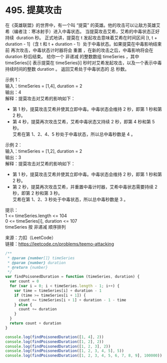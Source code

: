 # 495. 提莫攻击

在《英雄联盟》的世界中，有一个叫 “提莫” 的英雄。他的攻击可以让敌方英雄艾希（编者注：寒冰射手）进入中毒状态。
当提莫攻击艾希，艾希的中毒状态正好持续  duration 秒。
正式地讲，提莫在 t 发起攻击意味着艾希在时间区间 [t, t + duration - 1]（含 t 和 t + duration - 1）处于中毒状态。如果提莫在中毒影响结束 前 再次攻击，中毒状态计时器将会 重置 ，在新的攻击之后，中毒影响将会在 duration 秒后结束。
给你一个 非递减 的整数数组 timeSeries ，其中 timeSeries[i] 表示提莫在 timeSeries[i] 秒时对艾希发起攻击，以及一个表示中毒持续时间的整数 duration 。
返回艾希处于中毒状态的 总 秒数。

示例 1：  
输入：timeSeries = [1,4], duration = 2  
输出：4  
解释：提莫攻击对艾希的影响如下：

- 第 1 秒，提莫攻击艾希并使其立即中毒。中毒状态会维持 2 秒，即第 1 秒和第 2 秒。
- 第 4 秒，提莫再次攻击艾希，艾希中毒状态又持续 2 秒，即第 4 秒和第 5 秒。  
  艾希在第 1、2、4、5 秒处于中毒状态，所以总中毒秒数是 4 。

示例 2：  
输入：timeSeries = [1,2], duration = 2  
输出：3  
解释：提莫攻击对艾希的影响如下：

- 第 1 秒，提莫攻击艾希并使其立即中毒。中毒状态会维持 2 秒，即第 1 秒和第 2 秒。
- 第 2 秒，提莫再次攻击艾希，并重置中毒计时器，艾希中毒状态需要持续 2 秒，即第 2 秒和第 3 秒。  
  艾希在第 1、2、3 秒处于中毒状态，所以总中毒秒数是 3 。

提示：  
1 <= timeSeries.length <= 104  
0 <= timeSeries[i], duration <= 107  
timeSeries 按 非递减 顺序排列

来源：力扣（LeetCode）  
链接：https://leetcode.cn/problems/teemo-attacking

```javascript
/**
 * @param {number[]} timeSeries
 * @param {number} duration
 * @return {number}
 */
var findPoisonedDuration = function (timeSeries, duration) {
  var count = 0
  for (var i = 0; i < timeSeries.length - 1; i++) {
    var time = timeSeries[i] + duration - 1
    if (time >= timeSeries[i + 1]) {
      count += timeSeries[i + 1] + duration - 1 - time
    } else {
      count += duration
    }
  }
  return count + duration
}

console.log(findPoisonedDuration([1, 4], 2))
console.log(findPoisonedDuration([1, 2], 2))
console.log(findPoisonedDuration([1, 2, 3], 2))
console.log(findPoisonedDuration([1, 2, 3, 4, 5], 5))
console.log(findPoisonedDuration([1, 2, 3, 4, 5, 6, 7, 8, 9], 100000))
```
